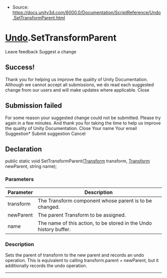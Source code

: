 * Source: https://docs.unity3d.com/6000.0/Documentation/ScriptReference/Undo.SetTransformParent.html

#  [Undo](https://docs.unity3d.com/6000.0/Documentation/ScriptReference/Undo.html).SetTransformParent
Leave feedback
Suggest a change
## Success!
Thank you for helping us improve the quality of Unity Documentation. Although we cannot accept all submissions, we do read each suggested change from our users and will make updates where applicable.
Close
## Submission failed
For some reason your suggested change could not be submitted. Please <a>try again</a> in a few minutes. And thank you for taking the time to help us improve the quality of Unity Documentation.
Close
Your name Your email Suggestion* Submit suggestion
Cancel
## Declaration
public static void SetTransformParent([Transform](https://docs.unity3d.com/6000.0/Documentation/ScriptReference/Transform.html) transform, [Transform](https://docs.unity3d.com/6000.0/Documentation/ScriptReference/Transform.html) newParent, string name); 
### Parameters
Parameter | Description  
---|---  
transform | The Transform component whose parent is to be changed.  
newParent | The parent Transform to be assigned.  
name | The name of this action, to be stored in the Undo history buffer.  
### Description
Sets the parent of transform to the new parent and records an undo operation.
This is equivalent to calling transform.parent = newParent, but it additionally records the undo operation.
* * *

